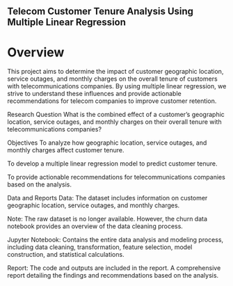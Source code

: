 ## Telecom Customer Tenure Analysis Using Multiple Linear Regression

# Overview
This project aims to determine the impact of customer geographic location, service outages, and monthly charges on the overall tenure of customers with telecommunications companies. By using multiple linear regression, we strive to understand these influences and provide actionable recommendations for telecom companies to improve customer retention.

Research Question
What is the combined effect of a customer’s geographic location, service outages, and monthly charges on their overall tenure with telecommunications companies?

Objectives
To analyze how geographic location, service outages, and monthly charges affect customer tenure.

To develop a multiple linear regression model to predict customer tenure.

To provide actionable recommendations for telecommunications companies based on the analysis.

Data and Reports
Data: The dataset includes information on customer geographic location, service outages, and monthly charges.

Note: The raw dataset is no longer available. However, the churn data notebook provides an overview of the data cleaning process.

Jupyter Notebook: Contains the entire data analysis and modeling process, including data cleaning, transformation, feature selection, model construction, and statistical calculations.

Report: The code and outputs are included in the report. A comprehensive report detailing the findings and recommendations based on the analysis.
